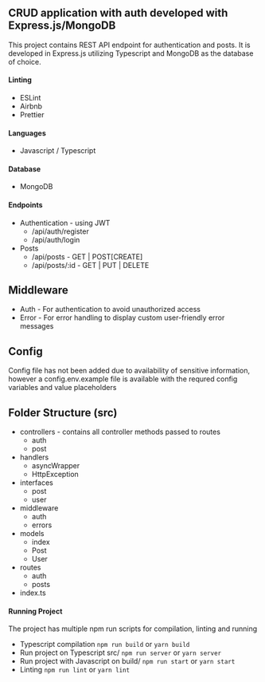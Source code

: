 ## CRUD application with auth developed with Express.js/MongoDB

This project contains REST API endpoint for authentication and posts. It is developed in Express.js utilizing Typescript and MongoDB as the database of choice.

#### Linting

- ESLint
- Airbnb
- Prettier

#### Languages

- Javascript / Typescript

#### Database

- MongoDB

#### Endpoints

- Authentication - using JWT
  - /api/auth/register
  - /api/auth/login
- Posts
  - /api/posts - GET | POST\[CREATE\]
  - /api/posts/:id - GET | PUT | DELETE

## Middleware

- Auth - For authentication to avoid unauthorized access
- Error - For error handling to display custom user-friendly error messages

## Config

Config file has not been added due to availability of sensitive information, however a config.env.example file is available with the requred config variables and value placeholders

## Folder Structure (src)

- controllers - contains all controller methods passed to routes
  - auth
  - post
- handlers
  - asyncWrapper
  - HttpException
- interfaces
  - post
  - user
- middleware
  - auth
  - errors
- models
  - index
  - Post
  - User
- routes
  - auth
  - posts
- index.ts

#### Running Project

The project has multiple npm run scripts for compilation, linting and running

- Typescript compilation
  `npm run build` or `yarn build`
- Run project on Typescript src/
  `npm run server` or `yarn server`
- Run project with Javascript on build/
  `npm run start` or `yarn start`
- Linting
  `npm run lint` or `yarn lint`
